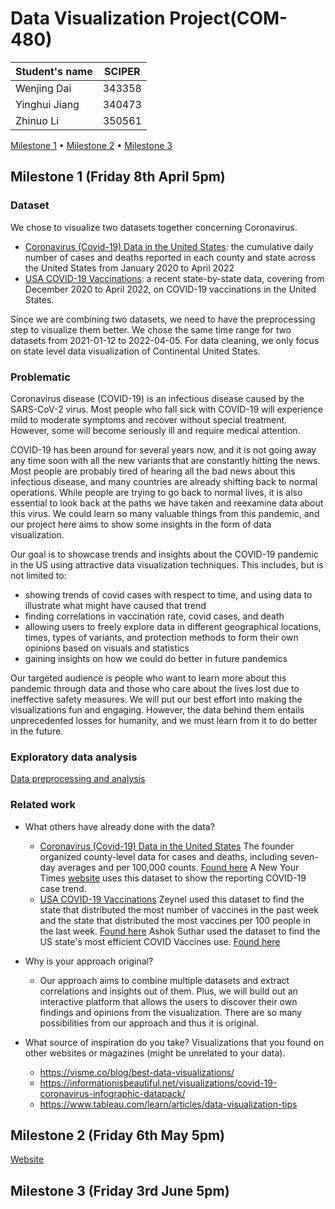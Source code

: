 # Data Visualization Project(COM-480)

| Student's name | SCIPER |
| -------------- | ------ |
| Wenjing Dai | 343358 |
| Yinghui Jiang | 340473 |
| Zhinuo Li | 350561 |

[Milestone 1](#milestone-1-friday-8th-april-5pm) • [Milestone 2](#milestone-2-friday-6th-may-5pm) • [Milestone 3](#milestone-3-friday-3rd-June-5pm)

## Milestone 1 (Friday 8th April 5pm)

### Dataset

We chose to visualize two datasets together concerning Coronavirus.

- [Coronavirus (Covid-19) Data in the United States](https://github.com/nytimes/covid-19-data): the cumulative daily number of cases and deaths reported in each county and state across the United States from January 2020 to April 2022
- [USA COVID-19 Vaccinations](https://www.kaggle.com/datasets/paultimothymooney/usa-covid19-vaccinations): a recent state-by-state data, covering from December 2020 to April 2022, on COVID-19 vaccinations in the United States.

Since we are combining two datasets, we need to have the preprocessing step to visualize them better. We chose the same time range for two datasets from 2021-01-12 to 2022-04-05. For data cleaning, we only focus on state level data visualization of Continental United States.


### Problematic 

Coronavirus disease (COVID-19) is an infectious disease caused by the SARS-CoV-2 virus. Most people who fall sick with COVID-19 will experience mild to moderate symptoms and recover without special treatment. However, some will become seriously ill and require medical attention.

COVID-19 has been around for several years now, and it is not going away any time soon with all the new variants that are constantly hitting the news. Most people are probably tired of hearing all the bad news about this infectious disease, and many countries are already shifting back to normal operations. While people are trying to go back to normal lives, it is also essential to look back at the paths we have taken and reexamine data about this virus. We could learn so many valuable things from this pandemic, and our project here aims to show some insights in the form of data visualization.

Our goal is to showcase trends and insights about the COVID-19 pandemic in the US using attractive data visualization techniques. This includes, but is not limited to:
- showing trends of covid cases with respect to time, and using data to illustrate what might have caused that trend
- finding correlations in vaccination rate, covid cases, and death
- allowing users to freely explore data in different geographical locations, times, types of variants, and protection methods to form their own opinions based on visuals and statistics
- gaining insights on how we could do better in future pandemics

Our targeted audience is people who want to learn more about this pandemic through data and those who care about the lives lost due to ineffective safety measures. We will put our best effort into making the visualizations fun and engaging. However, the data behind them entails unprecedented losses for humanity, and we must learn from it to do better in the future.



### Exploratory data analysis

[Data preprocessing and analysis](milestone1.ipynb)


### Related work

- What others have already done with the data? 
  - [Coronavirus (Covid-19) Data in the United States](https://github.com/nytimes/covid-19-data) 
The founder organized county-level data for cases and deaths, including seven-day averages and per 100,000 counts. [Found here](https://github.com/nytimes/covid-19-data/tree/master/rolling-averages)
A New Your Times [website](https://www.nytimes.com/interactive/2021/us/covid-cases.html) uses this dataset to show the reporting COVID-19 case trend.
  - [USA COVID-19 Vaccinations](https://www.kaggle.com/datasets/paultimothymooney/usa-covid19-vaccinations)
Zeynel used this dataset to find the state that distributed the most number of vaccines in the past week and the state that distributed the most vaccines per 100 people in the last week. [Found here](https://www.kaggle.com/code/zeynel7/usa-state-distributing-the-most-vaccines/notebook)
Ashok Suthar used the dataset to find the US state's most efficient COVID Vaccines use. [Found here](https://www.kaggle.com/code/ashoksuthar/most-efficient-use-of-covid-vaccines-by-us-states)

- Why is your approach original?

  - Our approach aims to combine multiple datasets and extract correlations and insights out of them. Plus, we will build out an interactive platform that allows the users to discover their own findings and opinions from the visualization. There are so many possibilities from our approach and thus it is original. 
- What source of inspiration do you take? Visualizations that you found on other websites or magazines (might be unrelated to your data).
  - https://visme.co/blog/best-data-visualizations/
  - https://informationisbeautiful.net/visualizations/covid-19-coronavirus-infographic-datapack/
  - https://www.tableau.com/learn/articles/data-visualization-tips



## Milestone 2 (Friday 6th May 5pm)
[Website](https://htmlpreview.github.io/?https://github.com/com-480-data-visualization/datavis-project-2022-ldj/blob/main/index.html)
## Milestone 3 (Friday 3rd June 5pm) 

